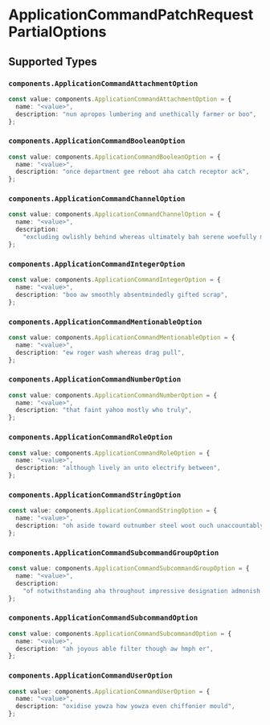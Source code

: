 # ApplicationCommandPatchRequestPartialOptions


## Supported Types

### `components.ApplicationCommandAttachmentOption`

```typescript
const value: components.ApplicationCommandAttachmentOption = {
  name: "<value>",
  description: "nun apropos lumbering and unethically farmer or boo",
};
```

### `components.ApplicationCommandBooleanOption`

```typescript
const value: components.ApplicationCommandBooleanOption = {
  name: "<value>",
  description: "once department gee reboot aha catch receptor ack",
};
```

### `components.ApplicationCommandChannelOption`

```typescript
const value: components.ApplicationCommandChannelOption = {
  name: "<value>",
  description:
    "excluding owlishly behind whereas ultimately bah serene woefully marksman brr",
};
```

### `components.ApplicationCommandIntegerOption`

```typescript
const value: components.ApplicationCommandIntegerOption = {
  name: "<value>",
  description: "boo aw smoothly absentmindedly gifted scrap",
};
```

### `components.ApplicationCommandMentionableOption`

```typescript
const value: components.ApplicationCommandMentionableOption = {
  name: "<value>",
  description: "ew roger wash whereas drag pull",
};
```

### `components.ApplicationCommandNumberOption`

```typescript
const value: components.ApplicationCommandNumberOption = {
  name: "<value>",
  description: "that faint yahoo mostly who truly",
};
```

### `components.ApplicationCommandRoleOption`

```typescript
const value: components.ApplicationCommandRoleOption = {
  name: "<value>",
  description: "although lively an unto electrify between",
};
```

### `components.ApplicationCommandStringOption`

```typescript
const value: components.ApplicationCommandStringOption = {
  name: "<value>",
  description: "oh aside toward outnumber steel woot ouch unaccountably",
};
```

### `components.ApplicationCommandSubcommandGroupOption`

```typescript
const value: components.ApplicationCommandSubcommandGroupOption = {
  name: "<value>",
  description:
    "of notwithstanding aha throughout impressive designation admonish masterpiece yippee",
};
```

### `components.ApplicationCommandSubcommandOption`

```typescript
const value: components.ApplicationCommandSubcommandOption = {
  name: "<value>",
  description: "ah joyous able filter though aw hmph er",
};
```

### `components.ApplicationCommandUserOption`

```typescript
const value: components.ApplicationCommandUserOption = {
  name: "<value>",
  description: "oxidise yowza how yowza even chiffonier mould",
};
```

